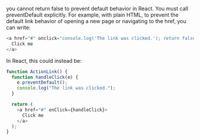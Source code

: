 you cannot return false to prevent default behavior in React. You must call preventDefault explicitly. For example, with
plain HTML, to prevent the default link behavior of opening a new page or navigating to the href, you can write:

```js
<a href="#" onclick="console.log('The link was clicked.'); return false">
  Click me
</a>
```

In React, this could instead be:

```js
function ActionLink() {
  function handleClick(e) {
    e.preventDefault();
    console.log("The link was clicked.");
  }

  return (
    <a href="#" onClick={handleClick}>
      Click me
    </a>
  );
}
```
